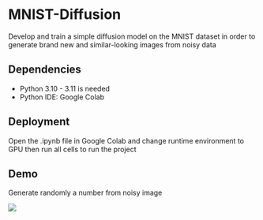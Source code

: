 
# MNIST-Diffusion

Develop and train a simple diffusion model on the MNIST dataset in order to generate brand new
and similar-looking images from noisy data


## Dependencies

* Python 3.10 - 3.11 is needed
* Python IDE: Google Colab
    
## Deployment

Open the .ipynb file in Google Colab and change runtime environment to GPU then run all cells to run the project


## Demo

Generate randomly a number from noisy image

![](https://github.com/MNIST-Diffusion/demo.gif)
